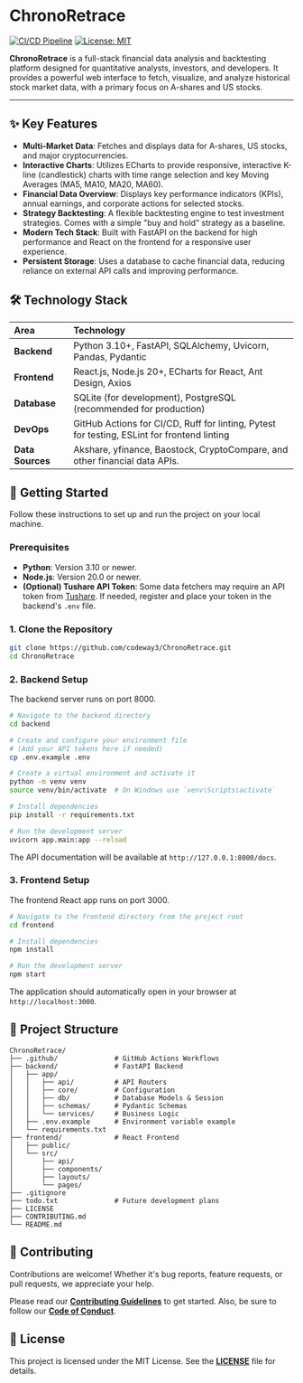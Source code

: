 # ChronoRetrace

[![CI/CD Pipeline](https://github.com/codeway3/ChronoRetrace/actions/workflows/ci.yml/badge.svg)](https://github.com/codeway3/ChronoRetrace/actions/workflows/ci.yml)
[![License: MIT](https://img.shields.io/badge/License-MIT-yellow.svg)](https://opensource.org/licenses/MIT)

**ChronoRetrace** is a full-stack financial data analysis and backtesting platform designed for quantitative analysts, investors, and developers. It provides a powerful web interface to fetch, visualize, and analyze historical stock market data, with a primary focus on A-shares and US stocks.


---

## ✨ Key Features

-   **Multi-Market Data**: Fetches and displays data for A-shares, US stocks, and major cryptocurrencies.
-   **Interactive Charts**: Utilizes ECharts to provide responsive, interactive K-line (candlestick) charts with time range selection and key Moving Averages (MA5, MA10, MA20, MA60).
-   **Financial Data Overview**: Displays key performance indicators (KPIs), annual earnings, and corporate actions for selected stocks.
-   **Strategy Backtesting**: A flexible backtesting engine to test investment strategies. Comes with a simple "buy and hold" strategy as a baseline.
-   **Modern Tech Stack**: Built with FastAPI on the backend for high performance and React on the frontend for a responsive user experience.
-   **Persistent Storage**: Uses a database to cache financial data, reducing reliance on external API calls and improving performance.

## 🛠️ Technology Stack

| Area      | Technology                                                                                             |
| :-------- | :----------------------------------------------------------------------------------------------------- |
| **Backend** | Python 3.10+, FastAPI, SQLAlchemy, Uvicorn, Pandas, Pydantic                                           |
| **Frontend**| React.js, Node.js 20+, ECharts for React, Ant Design, Axios                                            |
| **Database**| SQLite (for development), PostgreSQL (recommended for production)                                      |
| **DevOps**  | GitHub Actions for CI/CD, Ruff for linting, Pytest for testing, ESLint for frontend linting             |
| **Data Sources** | Akshare, yfinance, Baostock, CryptoCompare, and other financial data APIs.                                      |


## 🚀 Getting Started

Follow these instructions to set up and run the project on your local machine.

### Prerequisites

-   **Python**: Version 3.10 or newer.
-   **Node.js**: Version 20.0 or newer.
-   **(Optional) Tushare API Token**: Some data fetchers may require an API token from [Tushare](https://tushare.pro/). If needed, register and place your token in the backend's `.env` file.

### 1. Clone the Repository

```bash
git clone https://github.com/codeway3/ChronoRetrace.git
cd ChronoRetrace
```

### 2. Backend Setup

The backend server runs on port 8000.

```bash
# Navigate to the backend directory
cd backend

# Create and configure your environment file
# (Add your API tokens here if needed)
cp .env.example .env

# Create a virtual environment and activate it
python -m venv venv
source venv/bin/activate  # On Windows use `venv\Scripts\activate`

# Install dependencies
pip install -r requirements.txt

# Run the development server
uvicorn app.main:app --reload
```
The API documentation will be available at `http://127.0.0.1:8000/docs`.

### 3. Frontend Setup

The frontend React app runs on port 3000.

```bash
# Navigate to the frontend directory from the project root
cd frontend

# Install dependencies
npm install

# Run the development server
npm start
```
The application should automatically open in your browser at `http://localhost:3000`.

## 📂 Project Structure

```
ChronoRetrace/
├── .github/              # GitHub Actions Workflows
├── backend/              # FastAPI Backend
│   ├── app/
│   │   ├── api/          # API Routers
│   │   ├── core/         # Configuration
│   │   ├── db/           # Database Models & Session
│   │   ├── schemas/      # Pydantic Schemas
│   │   └── services/     # Business Logic
│   ├── .env.example      # Environment variable example
│   └── requirements.txt
├── frontend/             # React Frontend
│   ├── public/
│   └── src/
│       ├── api/
│       ├── components/
│       ├── layouts/
│       └── pages/
├── .gitignore
├── todo.txt              # Future development plans
├── LICENSE
├── CONTRIBUTING.md
└── README.md
```

## 🤝 Contributing

Contributions are welcome! Whether it's bug reports, feature requests, or pull requests, we appreciate your help.

Please read our [**Contributing Guidelines**](CONTRIBUTING.md) to get started. Also, be sure to follow our [**Code of Conduct**](CODE_OF_CONDUCT.md).

## 📄 License

This project is licensed under the MIT License. See the [**LICENSE**](LICENSE) file for details.
